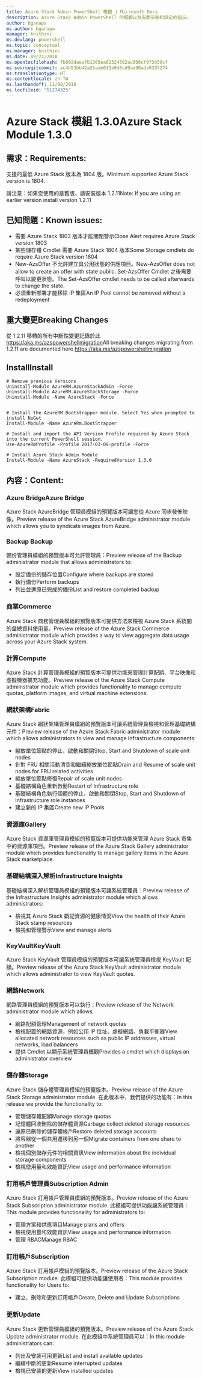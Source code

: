 ```yaml
---
title: Azure Stack Admin PowerShell 概觀 | Microsoft Docs
description: Azure Stack Admin PowerShell 的概觀以及有關安裝和設定的指示。
author: bganapa
ms.author: bganapa
manager: knithinc
ms.devlang: powershell
ms.topic: conceptual
ms.manager: knithinc
ms.date: 09/21/2018
ms.openlocfilehash: fb892daeafb1365ea62324392ac806cf9f3d39cf
ms.sourcegitcommit: ac4b53bb42a25aae013a9d8cd9ae98ada9397274
ms.translationtype: HT
ms.contentlocale: zh-TW
ms.lasthandoff: 11/08/2018
ms.locfileid: "51274325"
---
```

# <a name="azure-stack-module-130"></a><span data-ttu-id="0af2e-103">Azure Stack 模組 1.3.0</span><span class="sxs-lookup"><span data-stu-id="0af2e-103">Azure Stack Module 1.3.0</span></span>

## <a name="requirements"></a><span data-ttu-id="0af2e-104">需求：</span><span class="sxs-lookup"><span data-stu-id="0af2e-104">Requirements:</span></span>
<span data-ttu-id="0af2e-105">支援的最低 Azure Stack 版本為 1804 版。</span><span class="sxs-lookup"><span data-stu-id="0af2e-105">Minimum supported Azure Stack version is 1804.</span></span>

<span data-ttu-id="0af2e-106">請注意：如果您使用的是舊版，請安裝版本 1.2.11</span><span class="sxs-lookup"><span data-stu-id="0af2e-106">Note: If you are using an earlier version install version 1.2.11</span></span>

## <a name="known-issues"></a><span data-ttu-id="0af2e-107">已知問題：</span><span class="sxs-lookup"><span data-stu-id="0af2e-107">Known issues:</span></span>

- <span data-ttu-id="0af2e-108">需要 Azure Stack 1803 版本才能關閉警示</span><span class="sxs-lookup"><span data-stu-id="0af2e-108">Close Alert requires Azure Stack version 1803</span></span>
- <span data-ttu-id="0af2e-109">某些儲存體 Cmdlet 需要 Azure Stack 1804 版本</span><span class="sxs-lookup"><span data-stu-id="0af2e-109">Some Storage cmdlets do require Azure Stack version 1804</span></span>
- <span data-ttu-id="0af2e-110">New-AzsOffer 不允許建立具公用狀態的供應項目。</span><span class="sxs-lookup"><span data-stu-id="0af2e-110">New-AzsOffer does not allow to create an offer with state public.</span></span> <span data-ttu-id="0af2e-111">Set-AzsOffer Cmdlet 之後需要呼叫以變更狀態。</span><span class="sxs-lookup"><span data-stu-id="0af2e-111">The Set-AzsOffer cmdlet needs to be called afterwards to change the state.</span></span>
- <span data-ttu-id="0af2e-112">必須重新部署才能移除 IP 集區</span><span class="sxs-lookup"><span data-stu-id="0af2e-112">An IP Pool cannot be removed without a redeployment</span></span>

## <a name="breaking-changes"></a><span data-ttu-id="0af2e-113">重大變更</span><span class="sxs-lookup"><span data-stu-id="0af2e-113">Breaking Changes</span></span>
<span data-ttu-id="0af2e-114">從 1.2.11 移轉的所有中斷性變更記錄於此 https://aka.ms/azspowershellmigration</span><span class="sxs-lookup"><span data-stu-id="0af2e-114">All breaking changes migrating from 1.2.11 are documented here https://aka.ms/azspowershellmigration</span></span>

## <a name="install"></a><span data-ttu-id="0af2e-115">Install</span><span class="sxs-lookup"><span data-stu-id="0af2e-115">Install</span></span>
```
# Remove previous Versions
Uninstall-Module AzureRM.AzureStackAdmin -Force
Uninstall-Module AzureRM.AzureStackStorage -Force
Uninstall-Module -Name AzureStack -Force 


# Install the AzureRM.Bootstrapper module. Select Yes when prompted to install NuGet
Install-Module -Name AzureRm.BootStrapper

# Install and import the API Version Profile required by Azure Stack into the current PowerShell session.
Use-AzureRmProfile -Profile 2017-03-09-profile -Force

# Install Azure Stack Admin Module
Install-Module -Name AzureStack -RequiredVersion 1.3.0
```
## <a name="content"></a><span data-ttu-id="0af2e-116">內容：</span><span class="sxs-lookup"><span data-stu-id="0af2e-116">Content:</span></span>
### <a name="azure-bridge"></a><span data-ttu-id="0af2e-117">Azure Bridge</span><span class="sxs-lookup"><span data-stu-id="0af2e-117">Azure Bridge</span></span>
<span data-ttu-id="0af2e-118">Azure Stack AzureBridge 管理員模組的預覽版本可讓您從 Azure 同步發佈映像。</span><span class="sxs-lookup"><span data-stu-id="0af2e-118">Preview release of the Azure Stack AzureBridge administrator module which allows you to syndicate images from Azure.</span></span>

### <a name="backup"></a><span data-ttu-id="0af2e-119">Backup </span><span class="sxs-lookup"><span data-stu-id="0af2e-119">Backup</span></span>
<span data-ttu-id="0af2e-120">備份管理員模組的預覽版本可允許管理員：</span><span class="sxs-lookup"><span data-stu-id="0af2e-120">Preview release of the Backup administrator module that allows administrators to:</span></span>
- <span data-ttu-id="0af2e-121">設定備份的儲存位置</span><span class="sxs-lookup"><span data-stu-id="0af2e-121">Configure where backups are stored</span></span>
- <span data-ttu-id="0af2e-122">執行備份</span><span class="sxs-lookup"><span data-stu-id="0af2e-122">Perform backups</span></span>
- <span data-ttu-id="0af2e-123">列出並還原已完成的備份</span><span class="sxs-lookup"><span data-stu-id="0af2e-123">List and restore completed backup</span></span>

### <a name="commerce"></a><span data-ttu-id="0af2e-124">商業</span><span class="sxs-lookup"><span data-stu-id="0af2e-124">Commerce</span></span>
<span data-ttu-id="0af2e-125">Azure Stack 商務管理員模組的預覽版本可提供方法來檢視 Azure Stack 系統間的彙總資料使用量。</span><span class="sxs-lookup"><span data-stu-id="0af2e-125">Preview release of the Azure Stack Commerce administrator module which provides a way to view aggregate data usage across your Azure Stack system.</span></span>

### <a name="compute"></a><span data-ttu-id="0af2e-126">計算</span><span class="sxs-lookup"><span data-stu-id="0af2e-126">Compute</span></span>
<span data-ttu-id="0af2e-127">Azure Stack 計算管理員模組的預覽版本可提供功能來管理計算配額、平台映像和虛擬機器擴充功能。</span><span class="sxs-lookup"><span data-stu-id="0af2e-127">Preview release of the Azure Stack Compute administrator module which provides functionality to manage compute quotas, platform images, and virtual machine extensions.</span></span>

### <a name="fabric"></a><span data-ttu-id="0af2e-128">網狀架構</span><span class="sxs-lookup"><span data-stu-id="0af2e-128">Fabric</span></span>
<span data-ttu-id="0af2e-129">Azure Stack 網狀架構管理員模組的預覽版本可讓系統管理員檢視和管理基礎結構元件：</span><span class="sxs-lookup"><span data-stu-id="0af2e-129">Preview release of the Azure Stack Fabric administrator module which allows administrators to view and manage infrastructure components:</span></span>
- <span data-ttu-id="0af2e-130">縮放單位節點的停止、啟動和關閉</span><span class="sxs-lookup"><span data-stu-id="0af2e-130">Stop, Start and Shutdown of scale unit nodes</span></span>
- <span data-ttu-id="0af2e-131">針對 FRU 相關活動清空和繼續縮放單位節點</span><span class="sxs-lookup"><span data-stu-id="0af2e-131">Drain and Resume of scale unit nodes for FRU related activities</span></span>
- <span data-ttu-id="0af2e-132">縮放單位節點修復</span><span class="sxs-lookup"><span data-stu-id="0af2e-132">Repair of scale unit nodes</span></span>
- <span data-ttu-id="0af2e-133">基礎結構角色重新啟動</span><span class="sxs-lookup"><span data-stu-id="0af2e-133">Restart of Infrastructure role</span></span>
- <span data-ttu-id="0af2e-134">基礎結構角色執行個體的停止、啟動和關閉</span><span class="sxs-lookup"><span data-stu-id="0af2e-134">Stop, Start and Shutdown of Infrastructure role instances</span></span>
- <span data-ttu-id="0af2e-135">建立新的 IP 集區</span><span class="sxs-lookup"><span data-stu-id="0af2e-135">Create new IP Pools</span></span>


### <a name="gallery"></a><span data-ttu-id="0af2e-136">資源庫</span><span class="sxs-lookup"><span data-stu-id="0af2e-136">Gallery</span></span>
<span data-ttu-id="0af2e-137">Azure Stack 資源庫管理員模組的預覽版本可提供功能來管理 Azure Stack 市集中的資源庫項目。</span><span class="sxs-lookup"><span data-stu-id="0af2e-137">Preview release of the Azure Stack Gallery administrator module which provides functionality to manage gallery items in the Azure Stack marketplace.</span></span>

### <a name="infrastructure-insights"></a><span data-ttu-id="0af2e-138">基礎結構深入解析</span><span class="sxs-lookup"><span data-stu-id="0af2e-138">Infrastructure Insights</span></span>
<span data-ttu-id="0af2e-139">基礎結構深入解析管理員模組的預覽版本可讓系統管理員：</span><span class="sxs-lookup"><span data-stu-id="0af2e-139">Preview release of the Infrastructure Insights administrator module which allows administrators:</span></span>
- <span data-ttu-id="0af2e-140">檢視其 Azure Stack 戳記資源的健康情況</span><span class="sxs-lookup"><span data-stu-id="0af2e-140">View the health of their Azure Stack stamp resources</span></span>
- <span data-ttu-id="0af2e-141">檢視和管理警示</span><span class="sxs-lookup"><span data-stu-id="0af2e-141">View and manage alerts</span></span>

### <a name="keyvault"></a><span data-ttu-id="0af2e-142">KeyVault</span><span class="sxs-lookup"><span data-stu-id="0af2e-142">KeyVault</span></span>
<span data-ttu-id="0af2e-143">Azure Stack KeyVault 管理員模組的預覽版本可讓系統管理員檢視 KeyVault 配額。</span><span class="sxs-lookup"><span data-stu-id="0af2e-143">Preview release of the Azure Stack KeyVault administrator module which allows administrator to view KeyVault quotas.</span></span>

### <a name="network"></a><span data-ttu-id="0af2e-144">網路</span><span class="sxs-lookup"><span data-stu-id="0af2e-144">Network</span></span>
<span data-ttu-id="0af2e-145">網路管理員模組的預覽版本可以執行：</span><span class="sxs-lookup"><span data-stu-id="0af2e-145">Preview release of the Network administrator module which allows:</span></span>
- <span data-ttu-id="0af2e-146">網路配額管理</span><span class="sxs-lookup"><span data-stu-id="0af2e-146">Management of network quotas</span></span>
- <span data-ttu-id="0af2e-147">檢視配置的網路資源，例如公用 IP 位址、虛擬網路、負載平衡器</span><span class="sxs-lookup"><span data-stu-id="0af2e-147">View allocated network resources such as public IP addresses, virtual networks, load balancers</span></span>
- <span data-ttu-id="0af2e-148">提供 Cmdlet 以顯示系統管理員概觀</span><span class="sxs-lookup"><span data-stu-id="0af2e-148">Provides a cmdlet which displays an administrator overview</span></span>

### <a name="storage"></a><span data-ttu-id="0af2e-149">儲存體</span><span class="sxs-lookup"><span data-stu-id="0af2e-149">Storage</span></span>
<span data-ttu-id="0af2e-150">Azure Stack 儲存體管理員模組的預覽版本。</span><span class="sxs-lookup"><span data-stu-id="0af2e-150">Preview release of the Azure Stack Storage administrator module.</span></span>  <span data-ttu-id="0af2e-151">在此版本中，我們提供的功能有：</span><span class="sxs-lookup"><span data-stu-id="0af2e-151">In this release we provide the functionality to:</span></span>
- <span data-ttu-id="0af2e-152">管理儲存體配額</span><span class="sxs-lookup"><span data-stu-id="0af2e-152">Manage storage quotas</span></span>
- <span data-ttu-id="0af2e-153">記憶體回收刪除的儲存體資源</span><span class="sxs-lookup"><span data-stu-id="0af2e-153">Garbage collect deleted storage resources</span></span>
- <span data-ttu-id="0af2e-154">還原已刪除的儲存體帳戶</span><span class="sxs-lookup"><span data-stu-id="0af2e-154">Restore deleted storage accounts</span></span>
- <span data-ttu-id="0af2e-155">將容器從一個共用遷移到另一個</span><span class="sxs-lookup"><span data-stu-id="0af2e-155">Migrate containers from one share to another</span></span>
- <span data-ttu-id="0af2e-156">檢視個別儲存元件的相關資訊</span><span class="sxs-lookup"><span data-stu-id="0af2e-156">View information about the individual storage components</span></span>
- <span data-ttu-id="0af2e-157">檢視使用量和效能資訊</span><span class="sxs-lookup"><span data-stu-id="0af2e-157">View usage and performance information</span></span>

### <a name="subscription-admin"></a><span data-ttu-id="0af2e-158">訂用帳戶管理員</span><span class="sxs-lookup"><span data-stu-id="0af2e-158">Subscription Admin</span></span>
<span data-ttu-id="0af2e-159">Azure Stack 訂用帳戶管理員模組的預覽版本。</span><span class="sxs-lookup"><span data-stu-id="0af2e-159">Preview release of the Azure Stack Subscription administrator module.</span></span>  <span data-ttu-id="0af2e-160">此模組可提供功能讓系統管理員：</span><span class="sxs-lookup"><span data-stu-id="0af2e-160">This module provides functionality for administrators to:</span></span>
- <span data-ttu-id="0af2e-161">管理方案和供應項目</span><span class="sxs-lookup"><span data-stu-id="0af2e-161">Manage plans and offers</span></span>
- <span data-ttu-id="0af2e-162">檢視使用量和效能資訊</span><span class="sxs-lookup"><span data-stu-id="0af2e-162">View usage and performance information</span></span>
- <span data-ttu-id="0af2e-163">管理 RBAC</span><span class="sxs-lookup"><span data-stu-id="0af2e-163">Manage RBAC</span></span>

### <a name="subscription"></a><span data-ttu-id="0af2e-164">訂用帳戶</span><span class="sxs-lookup"><span data-stu-id="0af2e-164">Subscription</span></span>
<span data-ttu-id="0af2e-165">Azure Stack 訂用帳戶模組的預覽版本。</span><span class="sxs-lookup"><span data-stu-id="0af2e-165">Preview release of the Azure Stack Subscription module.</span></span>  <span data-ttu-id="0af2e-166">此模組可提供功能讓使用者：</span><span class="sxs-lookup"><span data-stu-id="0af2e-166">This module provides functionality for Users to:</span></span>
- <span data-ttu-id="0af2e-167">建立、刪除和更新訂用帳戶</span><span class="sxs-lookup"><span data-stu-id="0af2e-167">Create, Delete and Update Subscriptions</span></span>

### <a name="update"></a><span data-ttu-id="0af2e-168">更新</span><span class="sxs-lookup"><span data-stu-id="0af2e-168">Update</span></span>
<span data-ttu-id="0af2e-169">Azure Stack 更新管理員模組的預覽版本。</span><span class="sxs-lookup"><span data-stu-id="0af2e-169">Preview release of the Azure Stack Update administrator module.</span></span>  <span data-ttu-id="0af2e-170">在此模組中系統管理員可以：</span><span class="sxs-lookup"><span data-stu-id="0af2e-170">In this module administrators can:</span></span>
- <span data-ttu-id="0af2e-171">列出及安裝可用更新</span><span class="sxs-lookup"><span data-stu-id="0af2e-171">List and install available updates</span></span>
- <span data-ttu-id="0af2e-172">繼續中斷的更新</span><span class="sxs-lookup"><span data-stu-id="0af2e-172">Resume interrupted updates</span></span>
- <span data-ttu-id="0af2e-173">檢視已安裝的更新</span><span class="sxs-lookup"><span data-stu-id="0af2e-173">View installed updates</span></span>
